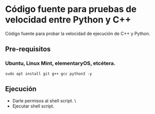 # Código fuente para pruebas de velocidad entre Python y C++

Código fuente para probar la velocidad de ejecución de C++ y Python.

## Pre-requisitos

### Ubuntu, Linux Mint, elementaryOS, etcétera.

```
sudo apt install git g++ gcc python3 -y
```

## Ejecución

* Darle permisos al shell script. \\
* Ejecutar shell script.
